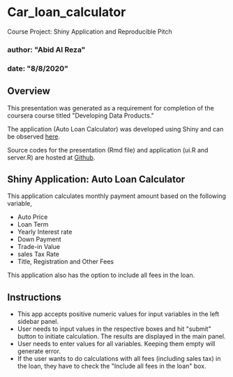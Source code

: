 # Car_loan_calculator
Course Project: Shiny Application and Reproducible Pitch

### author: "Abid Al Reza"
### date: "8/8/2020"


## Overview

This presentation was generated as a requirement for completion of the coursera course titled "Developing Data Products."

The application (Auto Loan Calculator) was developed using Shiny and can be observed [here](https://abidgen.shinyapps.io/auto_loan_calculator/).

Source codes for the presentation (Rmd file) and application (ui.R and server.R) are hosted at [Github](https://github.com/abidgen/Car_loan_calculator).



## Shiny Application: Auto Loan Calculator

This application calculates monthly payment amount based on the following variable,

- Auto Price
- Loan Term
- Yearly Interest rate
- Down Payment
- Trade-in Value
- sales Tax Rate
- Title, Registration and Other Fees

This application also has the option to include all fees in the loan. 



## Instructions

- This app accepts positive numeric values for input variables in the left sidebar panel. 
- User needs to input values in the respective boxes and hit "submit" button to initiate calculation. The results are displayed in the main panel. 
- User needs to enter values for all variables. Keeping them empty will generate error. 
- If the user wants to do calculations with all fees (including sales tax) in the loan, they have to check the "Include all fees in the loan" box.

